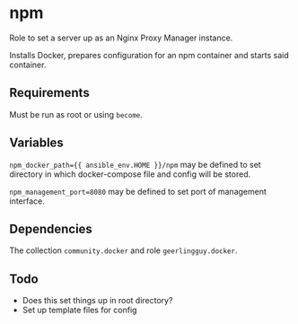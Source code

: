 npm
=========
Role to set a server up as an Nginx Proxy Manager instance.

Installs Docker, prepares configuration for an npm container and starts said container.

Requirements
------------

Must be run as root or using `become`.

Variables
------------

`npm_docker_path={{ ansible_env.HOME }}/npm` may be defined to set directory in which docker-compose file and config will be stored.

`npm_management_port=8080` may be defined to set port of management interface.

Dependencies
------------

The collection `community.docker` and role `geerlingguy.docker`.

Todo
------------
- Does this set things up in root directory?
- Set up template files for config
